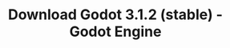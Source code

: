 ---
# Generated by /tools/generators/src/download_archive_generator !!! do not edit by hand !!!
title: 'Download Godot 3.1.2 (stable) - Godot Engine'
type: 'download/archive'
name: '3.1.2'
flavor: 'stable'
release_date: '2019-11-30T03:00:00-00:00'
release_notes: 'article/maintenance-release-godot-3-1-2/'
primaryPlatforms:
  - 'android.apk'
  - 'macos.universal'
  - 'windows.64'
  - 'linux_server.headless.64'
  - 'web'
  - 'templates'
links:
  android.apk:
    name: 'android.apk'
    title: 'Android'
    caption: 'APK Universal (ARM64 + ARMv7 + x86_64 + x86)'
    tags:
      - 'APK download'
      - 'ARM64/v7'
      - 'x86 (64 & 32 bit)'
    hosts:
      github_builds:
        regular: 'https://github.com/godotengine/godot-builds/releases/download/3.1.2-stable/Godot_v3.1.2-stable_android_editor.apk'
        mono: '#'
      github:
        regular: 'https://github.com/godotengine/godot/releases/download/3.1.2-stable/Godot_v3.1.2-stable_android_editor.apk'
        mono: '#'
  macos.universal:
    name: 'macos.universal'
    title: 'macOS'
    caption: 'Universal (x86_64 + Silício da Apple)'
    tags:
      - 'Intel/Apple Silicon'
      - '64 bit'
    hosts:
      github_builds:
        regular: 'https://github.com/godotengine/godot-builds/releases/download/3.1.2-stable/Godot_v3.1.2-stable_osx.universal.zip'
        mono: 'https://github.com/godotengine/godot-builds/releases/download/3.1.2-stable/Godot_v3.1.2-stable_mono_osx.universal.zip'
      github:
        regular: 'https://github.com/godotengine/godot/releases/download/3.1.2-stable/Godot_v3.1.2-stable_osx.universal.zip'
        mono: 'https://github.com/godotengine/godot/releases/download/3.1.2-stable/Godot_v3.1.2-stable_mono_osx.universal.zip'
  windows.64:
    name: 'windows.64'
    title: 'Windows'
    caption: 'Padrão (x86_64)'
    tags:
      - '64 bit'
    hosts:
      github_builds:
        regular: 'https://github.com/godotengine/godot-builds/releases/download/3.1.2-stable/Godot_v3.1.2-stable_win64.exe.zip'
        mono: 'https://github.com/godotengine/godot-builds/releases/download/3.1.2-stable/Godot_v3.1.2-stable_mono_win64.zip'
      github:
        regular: 'https://github.com/godotengine/godot/releases/download/3.1.2-stable/Godot_v3.1.2-stable_win64.exe.zip'
        mono: 'https://github.com/godotengine/godot/releases/download/3.1.2-stable/Godot_v3.1.2-stable_mono_win64.zip'
  linux_server.headless.64:
    name: 'linux_server.headless.64'
    title: 'Linux Server'
    caption: 'Headless (x86_64)'
    tags:
      - '64 bit'
      - 'Headless'
    hosts:
      github_builds:
        regular: 'https://github.com/godotengine/godot-builds/releases/download/3.1.2-stable/Godot_v3.1.2-stable_linux_headless.64.zip'
        mono: 'https://github.com/godotengine/godot-builds/releases/download/3.1.2-stable/Godot_v3.1.2-stable_mono_linux_headless_64.zip'
      github:
        regular: 'https://github.com/godotengine/godot/releases/download/3.1.2-stable/Godot_v3.1.2-stable_linux_headless.64.zip'
        mono: 'https://github.com/godotengine/godot/releases/download/3.1.2-stable/Godot_v3.1.2-stable_mono_linux_headless_64.zip'
  web:
    name: 'web'
    title: 'Editor Web'
    caption: ''
    tags:
      - 'Self-hosted'
      - 'Cross-platform'
    hosts:
      github_builds:
        regular: 'https://github.com/godotengine/godot-builds/releases/download/3.1.2-stable/Godot_v3.1.2-stable_web_editor.zip'
        mono: '#'
      github:
        regular: 'https://github.com/godotengine/godot/releases/download/3.1.2-stable/Godot_v3.1.2-stable_web_editor.zip'
        mono: '#'
  linux.64:
    name: 'linux.64'
    title: 'Linux'
    caption: 'Padrão (x86_64)'
    tags:
      - '64 bit'
    hosts:
      github_builds:
        regular: 'https://github.com/godotengine/godot-builds/releases/download/3.1.2-stable/Godot_v3.1.2-stable_x11.64.zip'
        mono: 'https://github.com/godotengine/godot-builds/releases/download/3.1.2-stable/Godot_v3.1.2-stable_mono_x11_64.zip'
      github:
        regular: 'https://github.com/godotengine/godot/releases/download/3.1.2-stable/Godot_v3.1.2-stable_x11.64.zip'
        mono: 'https://github.com/godotengine/godot/releases/download/3.1.2-stable/Godot_v3.1.2-stable_mono_x11_64.zip'
  linux.32:
    name: 'linux.32'
    title: 'Linux'
    caption: 'Padrão (x86)'
    tags:
      - '32 bit'
    hosts:
      github_builds:
        regular: 'https://github.com/godotengine/godot-builds/releases/download/3.1.2-stable/Godot_v3.1.2-stable_x11.32.zip'
        mono: 'https://github.com/godotengine/godot-builds/releases/download/3.1.2-stable/Godot_v3.1.2-stable_mono_x11_32.zip'
      github:
        regular: 'https://github.com/godotengine/godot/releases/download/3.1.2-stable/Godot_v3.1.2-stable_x11.32.zip'
        mono: 'https://github.com/godotengine/godot/releases/download/3.1.2-stable/Godot_v3.1.2-stable_mono_x11_32.zip'
  windows.32:
    name: 'windows.32'
    title: 'Windows'
    caption: 'Padrão (x86)'
    tags:
      - '32 bit'
    hosts:
      github_builds:
        regular: 'https://github.com/godotengine/godot-builds/releases/download/3.1.2-stable/Godot_v3.1.2-stable_win32.exe.zip'
        mono: 'https://github.com/godotengine/godot-builds/releases/download/3.1.2-stable/Godot_v3.1.2-stable_mono_win32.zip'
      github:
        regular: 'https://github.com/godotengine/godot/releases/download/3.1.2-stable/Godot_v3.1.2-stable_win32.exe.zip'
        mono: 'https://github.com/godotengine/godot/releases/download/3.1.2-stable/Godot_v3.1.2-stable_mono_win32.zip'
  linux_server.64:
    name: 'linux_server.64'
    title: 'Servidor Linux'
    caption: 'Padrão (x86_64)'
    tags:
      - '64 bit'
    hosts:
      github_builds:
        regular: 'https://github.com/godotengine/godot-builds/releases/download/3.1.2-stable/Godot_v3.1.2-stable_linux_server.64.zip'
        mono: 'https://github.com/godotengine/godot-builds/releases/download/3.1.2-stable/Godot_v3.1.2-stable_mono_linux_server_64.zip'
      github:
        regular: 'https://github.com/godotengine/godot/releases/download/3.1.2-stable/Godot_v3.1.2-stable_linux_server.64.zip'
        mono: 'https://github.com/godotengine/godot/releases/download/3.1.2-stable/Godot_v3.1.2-stable_mono_linux_server_64.zip'
  aar_library:
    name: 'aar_library'
    title: 'Biblioteca de AAR'
    caption: ''
    tags:
      - 'Android plugins'
      - 'Java'
      - 'Kotlin'
    hosts:
      github_builds:
        regular: 'https://github.com/godotengine/godot-builds/releases/download/3.1.2-stable/godot-lib.3.1.2.stable.release.aar'
        mono: 'https://github.com/godotengine/godot-builds/releases/download/3.1.2-stable/godot-lib.3.1.2.stable.mono.release.aar'
      github:
        regular: 'https://github.com/godotengine/godot/releases/download/3.1.2-stable/godot-lib.3.1.2.stable.release.aar'
        mono: 'https://github.com/godotengine/godot/releases/download/3.1.2-stable/godot-lib.3.1.2.stable.mono.release.aar'
  templates:
    name: 'templates'
    title: 'Modelos de exportação'
    caption: ''
    tags:
      - 'Utilizado para exportar os seus jogos para todas as plataformas suportadas'
    hosts:
      github_builds:
        regular: 'https://github.com/godotengine/godot-builds/releases/download/3.1.2-stable/Godot_v3.1.2-stable_export_templates.tpz'
        mono: 'https://github.com/godotengine/godot-builds/releases/download/3.1.2-stable/Godot_v3.1.2-stable_mono_export_templates.tpz'
      github:
        regular: 'https://github.com/godotengine/godot/releases/download/3.1.2-stable/Godot_v3.1.2-stable_export_templates.tpz'
        mono: 'https://github.com/godotengine/godot/releases/download/3.1.2-stable/Godot_v3.1.2-stable_mono_export_templates.tpz'
---